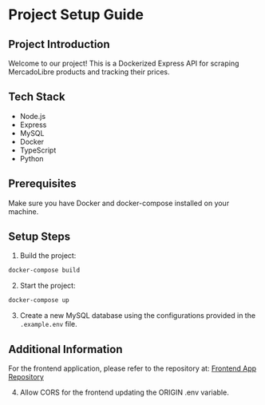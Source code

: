 # Project Setup Guide

## Project Introduction

Welcome to our project! This is a Dockerized Express API for scraping MercadoLibre products and tracking their prices.

## Tech Stack

- Node.js
- Express
- MySQL
- Docker
- TypeScript
- Python

## Prerequisites

Make sure you have Docker and docker-compose installed on your machine.

## Setup Steps

1. Build the project:

```bash
docker-compose build
```

2. Start the project:

```bash
docker-compose up
```

3. Create a new MySQL database using the configurations provided in the `.example.env` file.

## Additional Information

For the frontend application, please refer to the repository at:
[Frontend App Repository](https://github.com/CatBoxy/scrappy-front)

4. Allow CORS for the frontend updating the ORIGIN .env variable.
